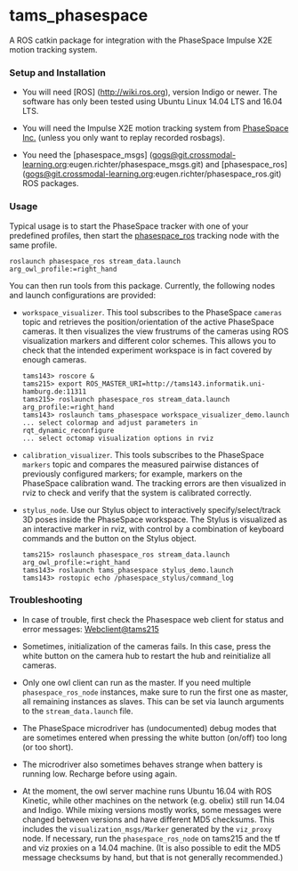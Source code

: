 # tams_phasespace

A ROS catkin package for integration with the PhaseSpace Impulse X2E
motion tracking system.



### Setup and Installation

* You will need [ROS] (http://wiki.ros.org), version Indigo or newer. 
  The software has only been tested using Ubuntu Linux 14.04 LTS
  and 16.04 LTS.  

* You will need the Impulse X2E motion tracking system from 
  [PhaseSpace Inc.](http://phasespace.com/x2e-motion-capture/)
  (unless you only want to replay recorded rosbags).

* You need the 
  [phasespace_msgs] (gogs@git.crossmodal-learning.org:eugen.richter/phasespace_msgs.git) and 
  [phasespace_ros] (gogs@git.crossmodal-learning.org:eugen.richter/phasespace_ros.git) 
  ROS packages.

### Usage

Typical usage is to start the PhaseSpace tracker with one of your
predefined profiles, then start the 
[phasespace_ros](gogs@git.crossmodal-learning.org:eugen.richter/phasespace_ros.git) 
tracking node with the same profile.
  ```
  roslaunch phasespace_ros stream_data.launch arg_owl_profile:=right_hand
  ```

You can then run tools from this package.
Currently, the following nodes and launch configurations are provided:

* ```workspace_visualizer```. This tool subscribes to the PhaseSpace
  ```cameras``` topic and retrieves the position/orientation of the
  active PhaseSpace cameras. It then visualizes the view frustrums of
  the cameras using ROS visualization markers and different color
  schemes. This allows you to check that the intended experiment workspace
  is in fact covered by enough cameras.

  ```
  tams143> roscore &
  tams215> export ROS_MASTER_URI=http://tams143.informatik.uni-hamburg.de:11311
  tams215> roslaunch phasespace_ros stream_data.launch arg_profile:=right_hand
  tams143> roslaunch tams_phasespace workspace_visualizer_demo.launch
  ... select colormap and adjust parameters in rqt_dynamic_reconfigure
  ... select octomap visualization options in rviz
  ```

* ```calibration_visualizer```. This tools subscribes to the PhaseSpace
  ```markers``` topic and compares the measured pairwise distances of
  previously configured markers; for example, markers on the PhaseSpace
  calibration wand. The tracking errors are then visualized in rviz 
  to check and verify that the system is calibrated correctly.
 
* ```stylus_node```. Use our Stylus object to interactively
   specify/select/track 3D poses inside the PhaseSpace workspace.
   The Stylus is visualized as an interactive marker in rviz,
   with control by a combination of keyboard commands and the button
   on the Stylus object.

  ```
  tams215> roslaunch phasespace_ros stream_data.launch arg_owl_profile:=right_hand
  tams143> roslaunch tams_phasespace stylus_demo.launch
  tams143> rostopic echo /phasespace_stylus/command_log
  ```


### Troubleshooting

* In case of trouble, first check the Phasespace web client 
  for status and error messages:
   [Webclient@tams215](http://tams215.informatik.uni-hamburg.de)
 
* Sometimes, initialization of the cameras fails. In this case,
  press the white button on the camera hub to restart the hub
  and reinitialize all cameras.

* Only one owl client can run as the master. If you need multiple
  ```phasespace_ros_node``` instances, make sure to run the first
  one as master, all remaining instances as slaves. This can be
  set via launch arguments to the ```stream_data.launch``` file.

* The PhaseSpace microdriver has (undocumented) debug modes
  that are sometimes entered when pressing the white button
  (on/off) too long (or too short). 

* The microdriver also sometimes behaves strange when battery
  is running low. Recharge before using again.

* At the moment, the owl server machine runs Ubuntu 16.04 with
  ROS Kinetic, while other machines on the network (e.g. obelix)
  still run 14.04 and Indigo. While mixing versions mostly works,
  some messages were changed between versions and have different
  MD5 checksums. This includes the ```visualization_msgs/Marker```
  generated by the ```viz_proxy``` node. If necessary, run the
  ```phasespace_ros_node``` on tams215 and the tf and viz proxies
  on a 14.04 machine.
  (It is also possible to edit the MD5 message checksums by hand,
   but that is not generally recommended.)


